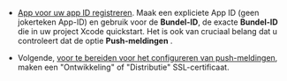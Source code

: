 
* [App voor uw app ID registreren](https://developer.apple.com/library/ios/documentation/IDEs/Conceptual/AppDistributionGuide/MaintainingProfiles/MaintainingProfiles.html#//apple_ref/doc/uid/TP40012582-CH30-SW991). Maak een expliciete App ID (geen jokerteken App-ID) en gebruik voor de **Bundel-ID**, de exacte **Bundel-ID** die in uw project Xcode quickstart. Het is ook van cruciaal belang dat u controleert dat de optie **Push-meldingen** . 

* Volgende, [voor te bereiden voor het configureren van push-meldingen](https://developer.apple.com/library/ios/documentation/IDEs/Conceptual/AppDistributionGuide/AddingCapabilities/AddingCapabilities.html#//apple_ref/doc/uid/TP40012582-CH26-SW6), maken een "Ontwikkeling" of "Distributie" SSL-certificaat.
